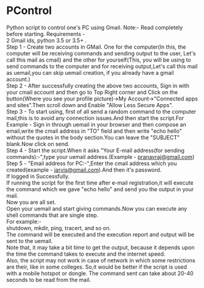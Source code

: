# PControl  
Python script to control one's PC using Gmail. 
Note:- Read completely before starting.
Requirements -  
2 Gmail ids, python 3.5 or 3.5+ .  
Step 1 - Create two accounts in GMail. One for the computer(In this, the computer will be receiving commands and sending output to the user, Let's call this mail as cmail) and the other for yourself(This, you will be using to send commands to the computer and for receiving output,Let's call this mail as uemail,you can skip uemail creation, if you already have a gmail account.)   
Step 2 - After successfully creating the above two accounts, Sign in with your cmail account and then go to Top Right corner and Click on the button(Where you see your profile picture)->My Account->"Connected apps and sites".Then scroll down and Enable "Allow Less Secure Apps".  
Step 3 - To start using, first of all send a random command to the computer mail,this is to avoid any connection issues.And then start the script.For Example - Sign in through uemail in your browser and then compose an email,write the cmail address in "TO" field and then write
"echo hello" without the quotes in the body section.You can leave the "SUBJECT" blank.Now click on send.  
Step 4 - Start the script.When it asks "Your E-mail address(for sending commands):-",type your uemail address.(Example - pranavraj@gmail.com)  
Step 5 - "Email address for PC:-",Enter the cmail address which you created(example - jarvis@gmail.com).And then it's password.  
If logged in Successfully.  
If running the script for the first time after e-mail registration,it will execute the command which we gave "echo hello" and send you the output in your mail.  
Now you are all set.  
Open your uemail and start giving commands.Now you can execute any shell commands that are single step.  
For example:-  
shutdown, mkdir, ping, tracert, and so on.  
The command will be executed and the execution report and output will be sent to the uemail.  
Note that, it may take a bit time to get the output, because it depends upon the time the command takes to execute and the internet speed.   
Also, the script may not work in case of network in which some restrictions are their, like in some colleges. So,it would be better if the script is used with a mobile hotspot or dongle.
The command sent can take about 20-40 seconds to be read from the mail.
